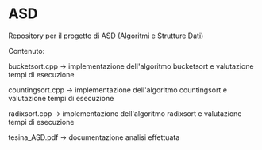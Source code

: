 # ASD

Repository per il progetto di ASD (Algoritmi e Strutture Dati)

Contenuto:

bucketsort.cpp -> implementazione dell'algoritmo bucketsort e valutazione tempi di esecuzione

countingsort.cpp -> implementazione dell'algoritmo countingsort e valutazione tempi di esecuzione

radixsort.cpp -> implementazione dell'algoritmo radixsort e valutazione tempi di esecuzione

tesina_ASD.pdf -> documentazione analisi effettuata
